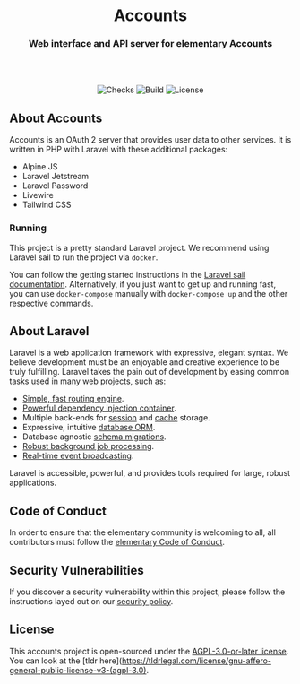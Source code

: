 <div align="center">
  <h1 align="center"><center>Accounts</center></h1>
  <h3 align="center">
    <center>Web interface and API server for elementary Accounts</center>
  </h3>
  <br>
  <br>
</div>

<p align="center">
  <img src="https://img.shields.io/github/checks-status/elementary/accounts/main?style=for-the-badge" alt="Checks">
  <img src="https://img.shields.io/github/workflow/status/elementary/accounts/deploy.yml?style=for-the-badge" alt="Build">
  <img src="https://img.shields.io/github/license/elementary/accounts?style=for-the-badge" alt="License">
</p>

## About Accounts

Accounts is an OAuth 2 server that provides user data to other services. It is written in PHP with Laravel with these additional packages:

-   Alpine JS
-   Laravel Jetstream
-   Laravel Password
-   Livewire
-   Tailwind CSS

### Running

This project is a pretty standard Laravel project. We recommend using Laravel sail to run the project via `docker`.

You can follow the getting started instructions in the [Laravel sail documentation](https://laravel.com/docs/8.x/sail). Alternatively, if you just want to get up and running fast, you can use `docker-compose` manually with `docker-compose up` and the other respective commands.

## About Laravel

Laravel is a web application framework with expressive, elegant syntax. We believe development must be an enjoyable and creative experience to be truly fulfilling. Laravel takes the pain out of development by easing common tasks used in many web projects, such as:

-   [Simple, fast routing engine](https://laravel.com/docs/routing).
-   [Powerful dependency injection container](https://laravel.com/docs/container).
-   Multiple back-ends for [session](https://laravel.com/docs/session) and [cache](https://laravel.com/docs/cache) storage.
-   Expressive, intuitive [database ORM](https://laravel.com/docs/eloquent).
-   Database agnostic [schema migrations](https://laravel.com/docs/migrations).
-   [Robust background job processing](https://laravel.com/docs/queues).
-   [Real-time event broadcasting](https://laravel.com/docs/broadcasting).

Laravel is accessible, powerful, and provides tools required for large, robust applications.

## Code of Conduct

In order to ensure that the elementary community is welcoming to all, all contributors must follow the [elementary Code of Conduct](https://elementary.io/code-of-conduct).

## Security Vulnerabilities

If you discover a security vulnerability within this project, please follow the instructions layed out on our [security policy](https://github.com/elementary/accounts/security/policy).

## License

This accounts project is open-sourced under the [AGPL-3.0-or-later license](LICENSE). You can look at the [tldr here](https://tldrlegal.com/license/gnu-affero-general-public-license-v3-(agpl-3.0).
